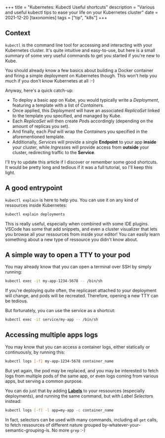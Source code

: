 +++
title = "Kubernetes: Kubectl Useful shortcuts"
description = "Various and useful kubectl tips to ease your life on your Kubernetes cluster"
date = 2021-12-20
[taxonomies]
tags = ["tip", "k8s"]
+++

## Context

`kubectl` is the command line tool for accessing and interacting with your Kubernetes cluster. It's quite intuitive and easy-to-use, but here is a small summary of some very useful commands to get you started if you're new to Kube.

You should already know a few basics about building a Docker container and firing a simple deployment on Kubernetes though. This won't help you much if you don't know Kubernetes at all :-)

Anyway, here's a quick catch-up:

- To deploy a basic app on Kube, you would typically write a _Deployment_, featuring a template with a list of *Container*s.
- Once applied, this _Deployment_ will have an associated _ReplicaSet_ linked to the template you specified, and managed by Kube.
- Each _ReplicaSet_ will then create *Pod*s accordingly (depending on the amount of replicas you set).
- And finally, each _Pod_ will wrap the *Container*s you specified in the aforementioned template.
- Additionally, *Service*s will provide a single **Endpoint** to your app **inside** your cluster, while *Ingress*es will provide access from **outside** your cluster, redirecting traffic to the **Service**.

I'll try to update this article if I discover or remember some good shortcuts. It would be pretty long and tedious if it was a full tutorial, so I'll keep this light.

## A good entrypoint

`kubectl explain` is here to help you. You can use it on any kind of ressources inside Kubernetes:

```sh
kubectl explain deployments
```

This is really useful, especially when combined with some IDE plugins. VSCode has some that add snippets, and even a cluster visualizer that lets you browse all your ressources from inside your editor! You can easily learn something about a new type of ressource you didn't know about.

## A simple way to open a TTY to your pod

You may already know that you can open a terminal over SSH by simply running:

```sh
kubectl exec -it my-app-1234-5678 -- /bin/sh
```

If you're deploying quite often, the replicaset attached to your deployment will change, and pods will be recreated. Therefore, opening a new TTY can be tedious.

But fortunately, you can use the service as a shortcut:

```sh
kubectl exec -it service/my-app -- /bin/sh
```

## Accessing multiple apps logs

You may know that you can access a container logs, either statically or continuously, by running this:

```sh
kubectl logs [-f] my-app-1234-5678 container_name
```

But yet again, the pod may be replaced, and you may be interested to fetch logs from multiple pods of the same app, or even logs coming from various apps, but serving a common purpose.

You can do just that by adding **[Labels][0]** to your ressources (especially deployments), and running the same command, but with *Label Selector*s instead:

```sh
kubectl logs [-f] -l app=my-app -c container_name
```

In fact, selectors can be used with many commands, including all `get` calls, to fetch ressources of different nature grouped by-whatever-your-semantic-grouping-is. No more `grep` :-)

[0]: https://kubernetes.io/docs/concepts/overview/working-with-objects/labels/
